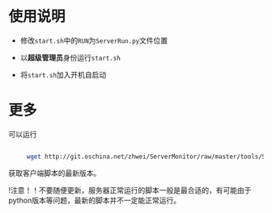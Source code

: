 # 使用说明


+ 修改`start.sh`中的`RUN`为`ServerRun.py`文件位置

+ 以**超级管理员**身份运行`start.sh`

+ 将`start.sh`加入开机自启动

# 更多

可以运行

```bash

     wget http://git.oschina.net/zhwei/ServerMonitor/raw/master/tools/ServerRun.py

```

获取客户端脚本的最新版本。

!注意！！不要随便更新，服务器正常运行的脚本一般是最合适的，有可能由于python版本等问题，最新的脚本并不一定能正常运行。
